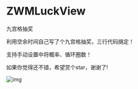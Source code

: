 # ZWMLuckView
九宫格抽奖   

利用空余时间自己写了个九宫格抽奖，三行代码搞定！  

支持手动设置中将概率、循环圈数！  

如果你觉得还不错，希望赏个star，谢谢了!   

![img](https://github.com/weiming4219/ZWMLuckView/blob/master/ZWMLuckViewDemo/ZWMLuckViewDemo/luck.gif)   
